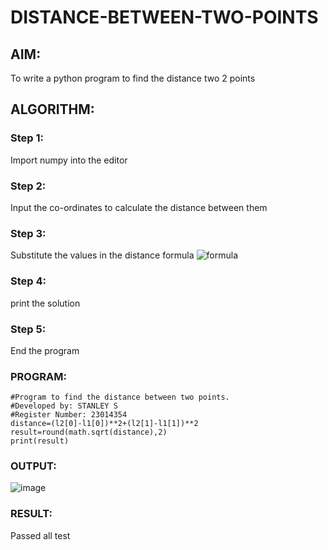 # DISTANCE-BETWEEN-TWO-POINTS

## AIM:
To write a python program to find the distance two 2 points
## ALGORITHM:
### Step 1: 
Import numpy into the editor
### Step 2: 
Input the co-ordinates to calculate the distance between them 
### Step 3: 
Substitute the values in the distance formula  ![formula](/formula.JPG)
### Step 4:
print the solution 
### Step 5: 
End the program
### PROGRAM:
```
#Program to find the distance between two points.
#Developed by: STANLEY S
#Register Number: 23014354
distance=(l2[0]-l1[0])**2+(l2[1]-l1[1])**2
result=round(math.sqrt(distance),2)
print(result)
```
  


### OUTPUT:
![image](https://github.com/STANLEY-13/DISTANCE-BETWEEN-TWO-POINTS/assets/148198816/501d46c2-3d28-4afd-9e60-68d5a7544e8a)

### RESULT:
Passed all test
